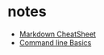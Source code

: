 # notes

- [Markdown CheatSheet](csBasics/markdown.md)
- [Command line Basics](csBasics/commandline.md)
